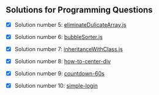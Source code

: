 
## Solutions for Programming Questions
- [x] Solution number 5: [eliminateDulicateArray.js](https://github.com/Naandalist/FE-Test-Quantyc/blob/main/programming-questions/eliminateDuplicateArray.js)

- [x] Solution number 6: [bubbleSorter.js](https://github.com/Naandalist/FE-Test-Quantyc/blob/main/programming-questions/bubbleSorter.js)
  
- [x] Solution number 7: [inheritanceWithClass.js](https://github.com/Naandalist/FE-Test-Quantyc/blob/main/programming-questions/inheritanceWithClass.js)

 - [x] Solution number 8: [how-to-center-div](https://github.com/Naandalist/FE-Test-Quantyc/tree/main/programming-questions/how-to-center-div)

 - [x] Solution number 9: [countdown-60s](https://github.com/Naandalist/FE-Test-Quantyc/tree/main/programming-questions/countdown-60s)

 - [x] Solution number 10: [simple-login](https://github.com/Naandalist/FE-Test-Quantyc/tree/main/programming-questions/simple-login)

